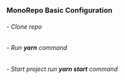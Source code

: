 ### MonoRepo Basic Configuration
   ###### - Clone repo
   ###### - Run <b>yarn</b> command
   ###### - Start project run <b>yarn start</b> command